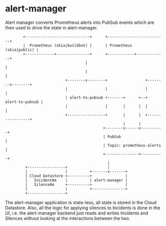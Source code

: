 alert-manager
=============

Alert manager converts Prometheus alerts into PubSub events which
are then used to drive the state in alert-manager.

```
        +-----------------------------+      +--------------------------+
        |  Prometheus (skia|buildbot) |      | Prometheus (skia|public) |
        +-------------+---------------+      +------------+-------------+
                                    |                                   |
                                    |                                   |
                           +--------v--------+                 +--------v--------+
                           |                 |                 |                 |
                           | alert-to-pubsub +-------+      +--+ alert-to-pubsub |
                           |                 |       |      |  |                 |
                           +-----------------+       |      |  +-----------------+
                                                     |      |
                                            +--------v------v----------+
                                            | PubSub                   |
                                            | Topic: prometheus-alerts |
                                            +---------------+----------+
                                              |
         +-----------------+                  |
         |                 |          +-------v-------+
         | Cloud Datastore <----------+               |
         |   IncidentAm    |          | alert-manager |
         |   SilenceAm     +---------->               |
         |                 |          +---------------+
         +-----------------+
```

The alert-manager application is state-less, all state is stored
in the Cloud Datastore. Also, all the logic for applying silences
to Incidents is done in the UI, i.e. the alert-manager backend
just reads and writes Incidents and Silences without looking at
the interactions between the two.

